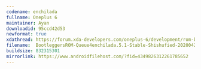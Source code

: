 ```yaml
---
codename: enchilada
fullname: Oneplus 6
maintainer: Ayan
downloadid: 95ccd42d53
newformat: true
xdathread: https://forum.xda-developers.com/oneplus-6/development/rom-bootleggersrom-stable-shishufied-t4051447
filename:  BootleggersROM-Queue4enchilada.5.1-Stable-Shishufied-20200428-150859.zip
buildsize: 832315301
mirrorlink: https://www.androidfilehost.com/?fid=4349826312261785652
---
```

